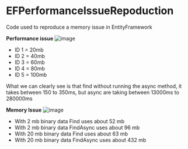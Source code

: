 # EFPerformanceIssueRepoduction
Code used to reproduce a memory issue in EntityFramework


**Performance issue**
![image](https://user-images.githubusercontent.com/26865926/83755350-bf56bc00-a66d-11ea-912d-a2d7dc0dd6c9.png)
- ID 1 = 20mb
- ID 2 = 40mb
- ID 3 = 60mb
- ID 4 = 80mb
- ID 5 = 100mb

What we can clearly see is that find without running the async method, it takes between 150 to 350ms, but async are taking between 13000ms to 280000ms

**Memory Issue**
![image](https://user-images.githubusercontent.com/26865926/83756787-d4344f00-a66f-11ea-8023-b2aec2db6be3.png)
- With 2 mb binary data Find uses about 52 mb
- With 2 mb binary data FindAsync uses about 96 mb
- With 20 mb binary data Find uses about 63 mb
- With 20 mb binary data FindAsync uses about 432 mb
